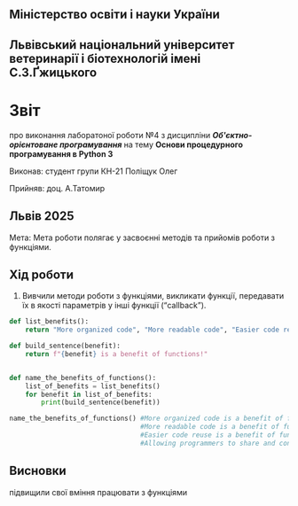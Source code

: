 ## Міністерство освіти і науки України

## Львівський національний університет ветеринарії і біотехнологій імені С.З.Ґжицького

# Звіт

про виконання лаборатоної роботи №4 з дисципліни ***Об'єктно-орієнтоване програмування*** на тему **Основи процедурного програмування в Python 3**

Виконав: студент групи КН-21 Поліщук Олег 

Прийняв: доц. А.Татомир
## Львів 2025

Мета: Мета роботи полягає у засвоєнні методів та прийомів роботи з
функціями.

## Хід роботи

1. Вивчили методи роботи з функціями, викликати функції, передавати їх
в якості параметрів у інші функції (“callback”).

```py
def list_benefits():
    return "More organized code", "More readable code", "Easier code reuse", "Allowing programmers to share and connect code together"

def build_sentence(benefit):
    return f"{benefit} is a benefit of functions!"


def name_the_benefits_of_functions():
    list_of_benefits = list_benefits()
    for benefit in list_of_benefits:
        print(build_sentence(benefit))

name_the_benefits_of_functions() #More organized code is a benefit of functions!
                                 #More readable code is a benefit of functions!
                                 #Easier code reuse is a benefit of functions!
                                 #Allowing programmers to share and connect code together is a benefit of functions!
```

## Висновки
підвищили свої вміння працювати з функціями 
